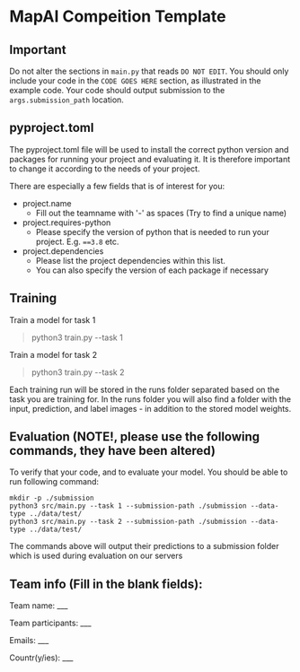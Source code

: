 # MapAI Compeition Template


## Important
Do not alter the sections in `main.py` that reads `DO NOT EDIT`. You should only include your code in the `CODE GOES HERE` section, as illustrated in the example code.
Your code should output submission to the `args.submission_path` location.

## pyproject.toml

The pyproject.toml file will be used to install the correct python version and packages
for running your project and evaluating it. It is therefore important to change it according
to the needs of your project.

There are especially a few fields that is of interest for you:

* project.name
  * Fill out the teamname with '-' as spaces (Try to find a unique name)
* project.requires-python
  * Please specify the version of python that is needed
    to run your project. E.g. `==3.8` etc.
* project.dependencies
  * Please list the project dependencies within this list.
  * You can also specify the version of each package if necessary

## Training

Train a model for task 1
> python3 train.py --task 1

Train a model for task 2
> python3 train.py --task 2

Each training run will be stored in the runs folder separated based on the task you are
training for. In the runs folder you will also find a folder with the input, prediction,
and label images - in addition to the stored model weights.

## Evaluation (NOTE!, please use the following commands, they have been altered)
To verify that your code, and to evaluate your model. You should be able to run following command:

```
mkdir -p ./submission
python3 src/main.py --task 1 --submission-path ./submission --data-type ../data/test/
python3 src/main.py --task 2 --submission-path ./submission --data-type ../data/test/
```

The commands above will output their predictions to a submission folder
which is used during evaluation on our servers

## Team info (Fill in the blank fields):

Team name: ___

Team participants: ___

Emails: ___

Countr(y/ies): ___
